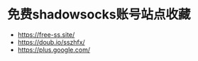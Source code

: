 # 免费shadowsocks账号站点收藏

* https://free-ss.site/
* https://doub.io/sszhfx/
* https://plus.google.com/
